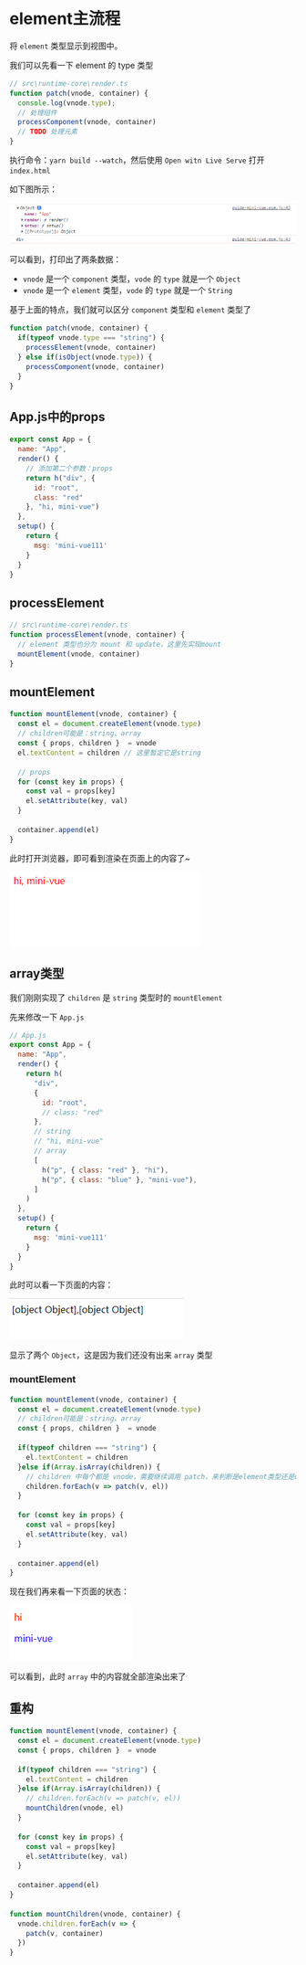 # element主流程

将 `element` 类型显示到视图中。

我们可以先看一下 element 的 type 类型

```ts
// src\runtime-core\render.ts
function patch(vnode, container) {
  console.log(vnode.type);
  // 处理组件
  processComponent(vnode, container)
  // TODO 处理元素
}
```

执行命令：`yarn build --watch`，然后使用 `Open witn Live Serve` 打开 `index.html`

如下图所示：

<img src=".\assets\3.png" alt="3" />

可以看到，打印出了两条数据：

- `vnode` 是一个 `component` 类型，`vode` 的 `type` 就是一个 `Object`
- `vnode` 是一个 `element` 类型，`vode` 的 `type` 就是一个 `String`

基于上面的特点，我们就可以区分 `component` 类型和 `element` 类型了

```ts
function patch(vnode, container) {
  if(typeof vnode.type === "string") {
    processElement(vnode, container)
  } else if(isObject(vnode.type)) {
    processComponent(vnode, container)
  }
}
```



## App.js中的props

```js
export const App = {
  name: "App",
  render() {
    // 添加第二个参数：props
    return h("div", {
      id: "root",
      class: "red"
    }, "hi, mini-vue")
  },
  setup() {
    return {
      msg: 'mini-vue111'
    }
  }
}
```



## processElement

```ts
// src\runtime-core\render.ts
function processElement(vnode, container) {
  // element 类型也分为 mount 和 update，这里先实现mount
  mountElement(vnode, container)
}
```



## mountElement

```ts
function mountElement(vnode, container) {
  const el = document.createElement(vnode.type)
  // children可能是：string、array
  const { props, children }  = vnode
  el.textContent = children // 这里暂定它是string
  
  // props
  for (const key in props) {
    const val = props[key]
    el.setAttribute(key, val)
  }

  container.append(el)
}
```



此时打开浏览器，即可看到渲染在页面上的内容了~

<img src=".\assets\4.png" alt="4" />

## array类型

我们刚刚实现了 `children` 是 `string` 类型时的 `mountElement`

先来修改一下 `App.js`

```js
// App.js
export const App = {
  name: "App",
  render() {
    return h(
      "div", 
      {
        id: "root",
        // class: "red"
      },
      // string
      // "hi, mini-vue"
      // array
      [
        h("p", { class: "red" }, "hi"),
        h("p", { class: "blue" }, "mini-vue"),
      ]
    )
  },
  setup() {
    return {
      msg: 'mini-vue111'
    }
  }
}
```

此时可以看一下页面的内容：

<img src=".\assets\5.png" alt="5" />

显示了两个 `Object`，这是因为我们还没有出来 `array` 类型

### mountElement

```ts
function mountElement(vnode, container) {
  const el = document.createElement(vnode.type)
  // children可能是：string、array
  const { props, children }  = vnode

  if(typeof children === "string") {
    el.textContent = children
  }else if(Array.isArray(children)) {
    // children 中每个都是 vnode，需要继续调用 patch，来判断是element类型还是component类型，并对齐初始化
    children.forEach(v => patch(v, el))
  }

  for (const key in props) {
    const val = props[key]
    el.setAttribute(key, val)
  }

  container.append(el)
}
```

现在我们再来看一下页面的状态：

<img src=".\assets\6.png" alt="6" />

可以看到，此时 `array` 中的内容就全部渲染出来了



## 重构

```ts
function mountElement(vnode, container) {
  const el = document.createElement(vnode.type)
  const { props, children }  = vnode

  if(typeof children === "string") {
    el.textContent = children
  }else if(Array.isArray(children)) {
    // children.forEach(v => patch(v, el))
    mountChildren(vnode, el)
  }

  for (const key in props) {
    const val = props[key]
    el.setAttribute(key, val)
  }

  container.append(el)
}

function mountChildren(vnode, container) {
  vnode.children.forEach(v => {
    patch(v, container)
  })
}
```














